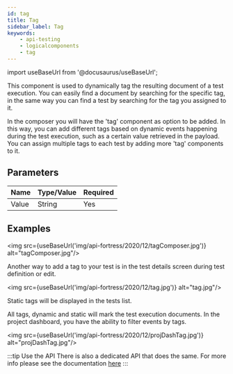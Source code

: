 ```yaml
---
id: tag
title: Tag
sidebar_label: Tag
keywords:
    - api-testing
    - logicalcomponents
    - tag
---
```


import useBaseUrl from '@docusaurus/useBaseUrl';

This component is used to dynamically tag the resulting document of a test execution. You can easily find a document by searching for the specific tag, in the same way you can find a test by searching for the tag you assigned to it.

In the composer you will have the 'tag' component as option to be added. In this way, you can add different tags based on dynamic events happening during the test execution, such as a certain value retrieved in the payload. You can assign multiple tags to each test by adding more 'tag' components to it.

## Parameters

| **Name** | **Type/Value** | **Required** |
| --- | --- | --- |
| Value | String | Yes |

## Examples

<img src={useBaseUrl('img/api-fortress/2020/12/tagComposer.jpg')} alt="tagComposer.jpg"/>

Another way to add a tag to your test is in the test details screen during test definition or edit.

<img src={useBaseUrl('img/api-fortress/2020/12/tag.jpg')} alt="tag.jpg"/>

Static tags will be displayed in the tests list.

All tags, dynamic and static will mark the test execution documents. In the project dashboard, you have the ability to filter events by tags.

<img src={useBaseUrl('img/api-fortress/2020/12/projDashTag.jpg')} alt="projDashTag.jpg"/>

:::tip Use the API
There is also a dedicated API that does the same. For more info please see the documentation [here](http://docs.apifortressv3.apiary.io/)
:::